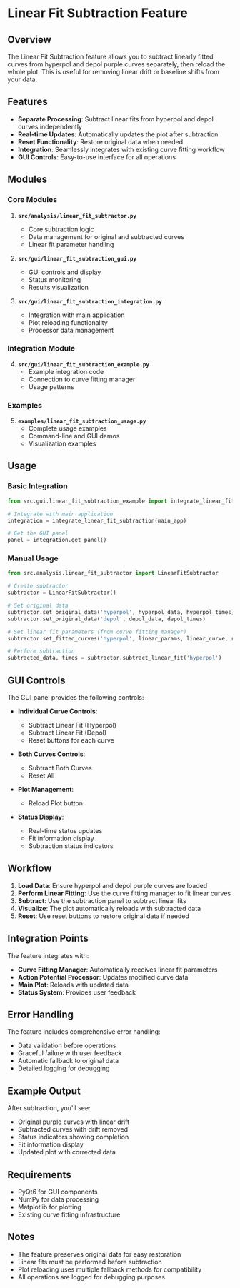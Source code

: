 # Linear Fit Subtraction Feature

## Overview

The Linear Fit Subtraction feature allows you to subtract linearly fitted curves from hyperpol and depol purple curves separately, then reload the whole plot. This is useful for removing linear drift or baseline shifts from your data.

## Features

- **Separate Processing**: Subtract linear fits from hyperpol and depol curves independently
- **Real-time Updates**: Automatically updates the plot after subtraction
- **Reset Functionality**: Restore original data when needed
- **Integration**: Seamlessly integrates with existing curve fitting workflow
- **GUI Controls**: Easy-to-use interface for all operations

## Modules

### Core Modules

1. **`src/analysis/linear_fit_subtractor.py`**
   - Core subtraction logic
   - Data management for original and subtracted curves
   - Linear fit parameter handling

2. **`src/gui/linear_fit_subtraction_gui.py`**
   - GUI controls and display
   - Status monitoring
   - Results visualization

3. **`src/gui/linear_fit_subtraction_integration.py`**
   - Integration with main application
   - Plot reloading functionality
   - Processor data management

### Integration Module

4. **`src/gui/linear_fit_subtraction_example.py`**
   - Example integration code
   - Connection to curve fitting manager
   - Usage patterns

### Examples

5. **`examples/linear_fit_subtraction_usage.py`**
   - Complete usage examples
   - Command-line and GUI demos
   - Visualization examples

## Usage

### Basic Integration

```python
from src.gui.linear_fit_subtraction_example import integrate_linear_fit_subtraction

# Integrate with main application
integration = integrate_linear_fit_subtraction(main_app)

# Get the GUI panel
panel = integration.get_panel()
```

### Manual Usage

```python
from src.analysis.linear_fit_subtractor import LinearFitSubtractor

# Create subtractor
subtractor = LinearFitSubtractor()

# Set original data
subtractor.set_original_data('hyperpol', hyperpol_data, hyperpol_times)
subtractor.set_original_data('depol', depol_data, depol_times)

# Set linear fit parameters (from curve fitting manager)
subtractor.set_fitted_curves('hyperpol', linear_params, linear_curve, r_squared)

# Perform subtraction
subtracted_data, times = subtractor.subtract_linear_fit('hyperpol')
```

## GUI Controls

The GUI panel provides the following controls:

- **Individual Curve Controls**:
  - Subtract Linear Fit (Hyperpol)
  - Subtract Linear Fit (Depol)
  - Reset buttons for each curve

- **Both Curves Controls**:
  - Subtract Both Curves
  - Reset All

- **Plot Management**:
  - Reload Plot button

- **Status Display**:
  - Real-time status updates
  - Fit information display
  - Subtraction status indicators

## Workflow

1. **Load Data**: Ensure hyperpol and depol purple curves are loaded
2. **Perform Linear Fitting**: Use the curve fitting manager to fit linear curves
3. **Subtract**: Use the subtraction panel to subtract linear fits
4. **Visualize**: The plot automatically reloads with subtracted data
5. **Reset**: Use reset buttons to restore original data if needed

## Integration Points

The feature integrates with:

- **Curve Fitting Manager**: Automatically receives linear fit parameters
- **Action Potential Processor**: Updates modified curve data
- **Main Plot**: Reloads with updated data
- **Status System**: Provides user feedback

## Error Handling

The feature includes comprehensive error handling:

- Data validation before operations
- Graceful failure with user feedback
- Automatic fallback to original data
- Detailed logging for debugging

## Example Output

After subtraction, you'll see:

- Original purple curves with linear drift
- Subtracted curves with drift removed
- Status indicators showing completion
- Fit information display
- Updated plot with corrected data

## Requirements

- PyQt6 for GUI components
- NumPy for data processing
- Matplotlib for plotting
- Existing curve fitting infrastructure

## Notes

- The feature preserves original data for easy restoration
- Linear fits must be performed before subtraction
- Plot reloading uses multiple fallback methods for compatibility
- All operations are logged for debugging purposes
